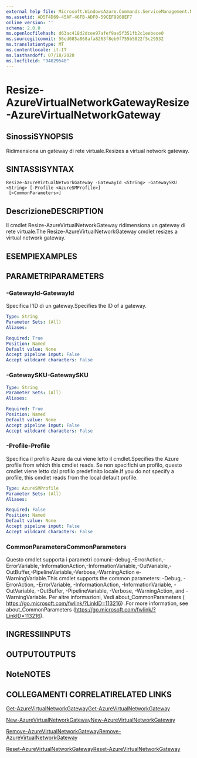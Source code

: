 ```yaml
---
external help file: Microsoft.WindowsAzure.Commands.ServiceManagement.Network.dll-Help.xml
ms.assetid: AD5F4D69-45AF-46FB-ADF0-59CEF9908EF7
online version: ''
schema: 2.0.0
ms.openlocfilehash: d63ac418d2dcee97afef9ae5f351fb2c1eebece0
ms.sourcegitcommit: 56ed085a868afa8263f8eb0f755b5822f5c29532
ms.translationtype: MT
ms.contentlocale: it-IT
ms.lasthandoff: 07/18/2020
ms.locfileid: "94029548"
---
```

# <span data-ttu-id="f7ca8-101">Resize-AzureVirtualNetworkGateway</span><span class="sxs-lookup"><span data-stu-id="f7ca8-101">Resize-AzureVirtualNetworkGateway</span></span>

## <span data-ttu-id="f7ca8-102">Sinossi</span><span class="sxs-lookup"><span data-stu-id="f7ca8-102">SYNOPSIS</span></span>
<span data-ttu-id="f7ca8-103">Ridimensiona un gateway di rete virtuale.</span><span class="sxs-lookup"><span data-stu-id="f7ca8-103">Resizes a virtual network gateway.</span></span>

## <span data-ttu-id="f7ca8-104">SINTASSI</span><span class="sxs-lookup"><span data-stu-id="f7ca8-104">SYNTAX</span></span>

```
Resize-AzureVirtualNetworkGateway -GatewayId <String> -GatewaySKU <String> [-Profile <AzureSMProfile>]
 [<CommonParameters>]
```

## <span data-ttu-id="f7ca8-105">Descrizione</span><span class="sxs-lookup"><span data-stu-id="f7ca8-105">DESCRIPTION</span></span>
<span data-ttu-id="f7ca8-106">Il cmdlet Resize-AzureVirtualNetworkGateway ridimensiona un gateway di rete virtuale.</span><span class="sxs-lookup"><span data-stu-id="f7ca8-106">The Resize-AzureVirtualNetworkGateway cmdlet resizes a virtual network gateway.</span></span>

## <span data-ttu-id="f7ca8-107">ESEMPI</span><span class="sxs-lookup"><span data-stu-id="f7ca8-107">EXAMPLES</span></span>

## <span data-ttu-id="f7ca8-108">PARAMETRI</span><span class="sxs-lookup"><span data-stu-id="f7ca8-108">PARAMETERS</span></span>

### <span data-ttu-id="f7ca8-109">-GatewayId</span><span class="sxs-lookup"><span data-stu-id="f7ca8-109">-GatewayId</span></span>
<span data-ttu-id="f7ca8-110">Specifica l'ID di un gateway.</span><span class="sxs-lookup"><span data-stu-id="f7ca8-110">Specifies the ID of a gateway.</span></span>

```yaml
Type: String
Parameter Sets: (All)
Aliases: 

Required: True
Position: Named
Default value: None
Accept pipeline input: False
Accept wildcard characters: False
```

### <span data-ttu-id="f7ca8-111">-GatewaySKU</span><span class="sxs-lookup"><span data-stu-id="f7ca8-111">-GatewaySKU</span></span>
```yaml
Type: String
Parameter Sets: (All)
Aliases: 

Required: True
Position: Named
Default value: None
Accept pipeline input: False
Accept wildcard characters: False
```

### <span data-ttu-id="f7ca8-112">-Profile</span><span class="sxs-lookup"><span data-stu-id="f7ca8-112">-Profile</span></span>
<span data-ttu-id="f7ca8-113">Specifica il profilo Azure da cui viene letto il cmdlet.</span><span class="sxs-lookup"><span data-stu-id="f7ca8-113">Specifies the Azure profile from which this cmdlet reads.</span></span> <span data-ttu-id="f7ca8-114">Se non specifichi un profilo, questo cmdlet viene letto dal profilo predefinito locale.</span><span class="sxs-lookup"><span data-stu-id="f7ca8-114">If you do not specify a profile, this cmdlet reads from the local default profile.</span></span>

```yaml
Type: AzureSMProfile
Parameter Sets: (All)
Aliases: 

Required: False
Position: Named
Default value: None
Accept pipeline input: False
Accept wildcard characters: False
```

### <span data-ttu-id="f7ca8-115">CommonParameters</span><span class="sxs-lookup"><span data-stu-id="f7ca8-115">CommonParameters</span></span>
<span data-ttu-id="f7ca8-116">Questo cmdlet supporta i parametri comuni:-debug,-ErrorAction,-ErrorVariable,-InformationAction,-InformationVariable,-OutVariable,-OutBuffer,-PipelineVariable,-Verbose,-WarningAction e-WarningVariable.</span><span class="sxs-lookup"><span data-stu-id="f7ca8-116">This cmdlet supports the common parameters: -Debug, -ErrorAction, -ErrorVariable, -InformationAction, -InformationVariable, -OutVariable, -OutBuffer, -PipelineVariable, -Verbose, -WarningAction, and -WarningVariable.</span></span> <span data-ttu-id="f7ca8-117">Per altre informazioni, Vedi about_CommonParameters ( https://go.microsoft.com/fwlink/?LinkID=113216) .</span><span class="sxs-lookup"><span data-stu-id="f7ca8-117">For more information, see about_CommonParameters (https://go.microsoft.com/fwlink/?LinkID=113216).</span></span>

## <span data-ttu-id="f7ca8-118">INGRESSI</span><span class="sxs-lookup"><span data-stu-id="f7ca8-118">INPUTS</span></span>

## <span data-ttu-id="f7ca8-119">OUTPUT</span><span class="sxs-lookup"><span data-stu-id="f7ca8-119">OUTPUTS</span></span>

## <span data-ttu-id="f7ca8-120">Note</span><span class="sxs-lookup"><span data-stu-id="f7ca8-120">NOTES</span></span>

## <span data-ttu-id="f7ca8-121">COLLEGAMENTI CORRELATI</span><span class="sxs-lookup"><span data-stu-id="f7ca8-121">RELATED LINKS</span></span>

[<span data-ttu-id="f7ca8-122">Get-AzureVirtualNetworkGateway</span><span class="sxs-lookup"><span data-stu-id="f7ca8-122">Get-AzureVirtualNetworkGateway</span></span>](./Get-AzureVirtualNetworkGateway.md)

[<span data-ttu-id="f7ca8-123">New-AzureVirtualNetworkGateway</span><span class="sxs-lookup"><span data-stu-id="f7ca8-123">New-AzureVirtualNetworkGateway</span></span>](./New-AzureVirtualNetworkGateway.md)

[<span data-ttu-id="f7ca8-124">Remove-AzureVirtualNetworkGateway</span><span class="sxs-lookup"><span data-stu-id="f7ca8-124">Remove-AzureVirtualNetworkGateway</span></span>](./Remove-AzureVirtualNetworkGateway.md)

[<span data-ttu-id="f7ca8-125">Reset-AzureVirtualNetworkGateway</span><span class="sxs-lookup"><span data-stu-id="f7ca8-125">Reset-AzureVirtualNetworkGateway</span></span>](./Reset-AzureVirtualNetworkGateway.md)


